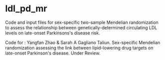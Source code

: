 # ldl_pd_mr

Code and input files for sex-specific two-sample Mendelian randomization to assess the relationship between genetically-determined circulating LDL levels on late-onset Parkinsons's disease risk.

Code for : Yangfan Zhao & Sarah A Gagliano Taliun. Sex-specific Mendelian randomization assessing the link between lipid-lowering drug targets on late-onset Parkinson's disease. Under Review.
